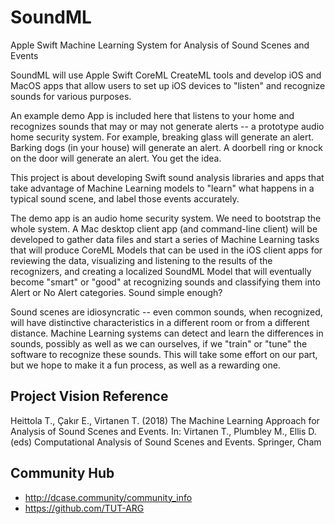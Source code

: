 # SoundML
Apple Swift Machine Learning System for Analysis of Sound Scenes and Events

SoundML will use Apple Swift CoreML CreateML tools and develop iOS and MacOS apps that allow users to set up iOS devices to "listen" and recognize sounds for various purposes.

An example demo App is included here that listens to your home and recognizes sounds that may or may not generate alerts -- a prototype audio home security system. For example, breaking glass will generate an alert. Barking dogs (in your house) will generate an alert. A doorbell ring or knock on the door will generate an alert. You get the idea.

This project is about developing Swift sound analysis libraries and apps that take advantage of Machine Learning models to "learn" what happens in a typical sound scene, and label those events accurately.

The demo app is an audio home security system. We need to bootstrap the whole system. A Mac desktop client app (and command-line client) will be developed to gather data files and start a series of Machine Learning tasks that will produce CoreML Models that can be used in the iOS client apps for reviewing the data, visualizing and listening to the results of the recognizers, and creating a localized SoundML Model that will eventually become "smart" or "good" at recognizing sounds and classifying them into Alert or No Alert categories. Sound simple enough?

Sound scenes are idiosyncratic -- even common sounds, when recognized, will have distinctive characteristics in a different room or from a different distance. Machine Learning systems can detect and learn the differences in sounds, possibly as well as we can ourselves, if we "train" or "tune" the software to recognize these sounds. This will take some effort on our part, but we hope to make it a fun process, as well as a rewarding one.

## Project Vision Reference
Heittola T., Çakır E., Virtanen T. (2018) The Machine Learning Approach for Analysis of Sound Scenes and Events. In: Virtanen T., Plumbley M., Ellis D. (eds) Computational Analysis of Sound Scenes and Events. Springer, Cham

## Community Hub
- http://dcase.community/community_info
- https://github.com/TUT-ARG

